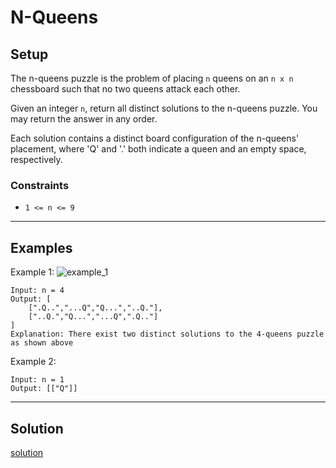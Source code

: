 # N-Queens
## Setup

The n-queens puzzle is the problem of placing `n` queens on an `n x n` chessboard such that no two queens attack each other.

Given an integer `n`, return all distinct solutions to the n-queens puzzle. You may return the answer in any order.

Each solution contains a distinct board configuration of the n-queens' placement, where 'Q' and '.' both indicate a queen and an empty space, respectively.

### Constraints
- `1 <= n <= 9`

***

## Examples
Example 1:
![example_1](https://assets.leetcode.com/uploads/2020/11/13/queens.jpg)
```
Input: n = 4
Output: [
    [".Q..","...Q","Q...","..Q."],
    ["..Q.","Q...","...Q",".Q.."]
]
Explanation: There exist two distinct solutions to the 4-queens puzzle as shown above
```
Example 2:
```
Input: n = 1
Output: [["Q"]]
```
***
## Solution
[solution](solution.py)